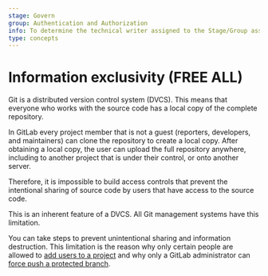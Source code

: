 ```yaml
---
stage: Govern
group: Authentication and Authorization
info: To determine the technical writer assigned to the Stage/Group associated with this page, see https://about.gitlab.com/handbook/product/ux/technical-writing/#assignments
type: concepts
---
```


# Information exclusivity **(FREE ALL)**

Git is a distributed version control system (DVCS). This means that everyone
who works with the source code has a local copy of the complete repository.

In GitLab every project member that is not a guest (reporters, developers, and
maintainers) can clone the repository to create a local copy. After obtaining
a local copy, the user can upload the full repository anywhere, including to
another project that is under their control, or onto another server.

Therefore, it is impossible to build access controls that prevent the
intentional sharing of source code by users that have access to the source code.

This is an inherent feature of a DVCS. All Git management systems have this
limitation.

You can take steps to prevent unintentional sharing and information
destruction. This limitation is the reason why only certain people are allowed
to [add users to a project](../user/project/members/index.md)
and why only a GitLab administrator can
[force push a protected branch](../user/project/protected_branches.md).

<!-- ## Troubleshooting

Include any troubleshooting steps that you can foresee. If you know beforehand what issues
one might have when setting this up, or when something is changed, or on upgrading, it's
important to describe those, too. Think of things that may go wrong and include them here.
This is important to minimize requests for support, and to avoid doc comments with
questions that you know someone might ask.

Each scenario can be a third-level heading, for example `### Getting error message X`.
If you have none to add when creating a doc, leave this section in place
but commented out to help encourage others to add to it in the future. -->
